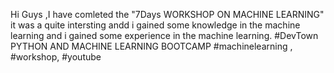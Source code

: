 Hi Guys ,I have comleted the  "7Days WORKSHOP ON MACHINE LEARNING" 
  it was a quite intersting andd i gained some knowledge in the machine learning and i gained some experience in the machine learning.
#DevTown PYTHON AND MACHINE LEARNING BOOTCAMP
#machinelearning ,
#workshop,
#youtube 

